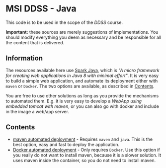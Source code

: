 # MSI DDSS - Java 


This code is to be used in the scope of the *DDSS* course.

**Important:** these sources are merely suggestions of implementations. 
You should modify everything you deem as necessary and be responsible for all the content that is delivered.


## Information

The resources available here use [Spark Java](http://sparkjava.com/), which is *"A micro framework for creating web applications in Java 8 with minimal effort"*.
It is very easy to build a simple web application, and automate its deployment either with `maven` or `Docker`. The two options are available, as described in [Contents](#Contents).

You are free to use other solutions as long as you provide the mechanisms to automated them.
E.g. it is very easy to develop a *WebApp using embedded tomcat with maven*, or you can also go with docker and include in the image a web/app server.




## Contents

* [maven automated deployment](docker/ddss-mvn) - Requires `maven` and `java`. This is the best option, easy and fast to deploy the application. 
* [Docker automated deployment](docker) - Only requires `Docker`. Use this option if you really do not want to install maven, because it is a slower solution. It uses maven inside the container, so you do not need to install maven.
